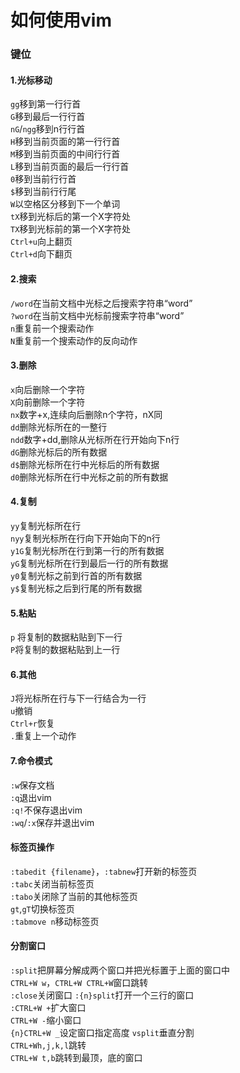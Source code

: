 # 如何使用vim
### 键位
#### 1.光标移动  
```gg```移到第一行行首  
```G```移到最后一行行首  
```nG```/```ngg```移到n行行首  
```H```移到当前页面的第一行行首  
```M```移到当前页面的中间行行首  
```L```移到当前页面的最后一行行首  
```0```移到当前行行首  
```$```移到当前行行尾  
```W```以空格区分移到下一个单词  
```tX```移到光标后的第一个X字符处  
```TX```移到光标前的第一个X字符处   
```Ctrl+u```向上翻页  
```Ctrl+d```向下翻页
#### 2.搜索
```/word```在当前文档中光标之后搜索字符串“word”   
```?word```在当前文档中光标前搜索字符串“word”  
```n```重复前一个搜索动作  
```N```重复前一个搜索动作的反向动作  
#### 3.删除
```x```向后删除一个字符  
```X```向前删除一个字符  
```nx```数字+x,连续向后删除n个字符，nX同  
```dd```删除光标所在的一整行  
```ndd```数字+dd,删除从光标所在行开始向下n行  
```dG```删除光标后的所有数据  
```d$```删除光标所在行中光标后的所有数据  
```d0```删除光标所在行中光标之前的所有数据  
#### 4.复制
```yy```复制光标所在行  
```nyy```复制光标所在行向下开始向下的n行  
```y1G```复制光标所在行到第一行的所有数据  
```yG```复制光标所在行到最后一行的所有数据  
```y0```复制光标之前到行首的所有数据  
```y$```复制光标之后到行尾的所有数据  
#### 5.粘贴
```p``` 将复制的数据粘贴到下一行  
```P```将复制的数据粘贴到上一行  
#### 6.其他
```J```将光标所在行与下一行结合为一行   
```u```撤销  
```Ctrl+r```恢复  
```.```重复上一个动作  
#### 7.命令模式
```:w```保存文档  
```:q```退出vim  
```:q!```不保存退出vim  
```:wq```/```:x```保存并退出vim  
#### 标签页操作
```:tabedit {filename}```，```:tabnew```打开新的标签页  
```:tabc```关闭当前标签页  
```:tabo```关闭除了当前的其他标签页  
```gt```,```gT```切换标签页  
```:tabmove n```移动标签页  
#### 分割窗口
```:split```把屏幕分解成两个窗口并把光标置于上面的窗口中  
```CTRL+W w```，```CTRL+W CTRL+W```窗口跳转  
```:close```关闭窗口 
```:{n}split```打开一个三行的窗口  
```:CTRL+W +```扩大窗口  
```CTRL+W -```缩小窗口  
```{n}CTRL+W _```设定窗口指定高度 
```vsplit```垂直分割  
```CTRL+Wh,j,k,l```跳转  
```CTRL+W t,b```跳转到最顶，底的窗口  
